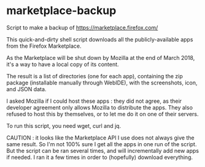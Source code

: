 # marketplace-backup
Script to make a backup of https://marketplace.firefox.com/

This quick-and-dirty shell script downloads all the publicly-available apps from the Firefox Marketplace.

As the Marketplace will be shut down by Mozilla at the end of March 2018, it's a way to have a local copy of its content.

The result is a list of directories (one for each app), containing the zip package (installable manually through WebIDE), with the screenshots, icon, and JSON data.

I asked Mozilla if I could host these apps : they did not agree, as their developer agreement only allows Mozilla to distribute the apps. They also refused to host this by themselves, or to let me do it on one of their servers.

To run this script, you need wget, curl and jq.

CAUTION : it looks like the Marketplace API I use does not always give the same result. So I'm not 100% sure I get all the apps in one run of the script.
But the script can be ran several times, and will incrementally add new apps if needed.
I ran it a few times in order to (hopefully) download everything.
